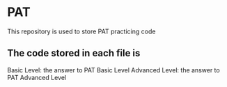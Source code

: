 # PAT
This repository is used to store PAT practicing code

## The code stored in each file is
Basic Level: the answer to PAT Basic Level 
Advanced Level: the answer to PAT Advanced Level 
